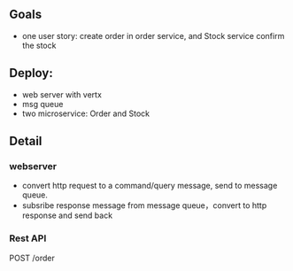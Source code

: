 ## Goals
* one user story: create order in order service, and Stock service confirm the stock

## Deploy: 
* web server with vertx
* msg queue
* two microservice: Order and Stock

## Detail
### webserver
* convert http request to a command/query message, send to message queue.
* subsribe response message from message queue，convert to http response and send back 

### Rest API
POST /order


